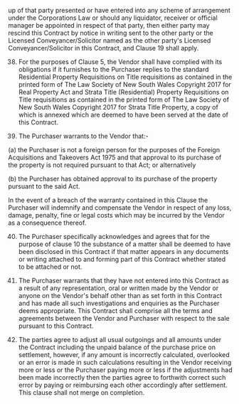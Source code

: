 up of that party presented or have entered into any scheme of arrangement under the Corporations Law or should any liquidator, receiver or official manager be appointed in respect of that party, then either party may rescind this Contract by notice in writing sent to the other party or the Licensed Conveyancer/Solicitor named as the other party's Licensed Conveyancer/Solicitor in this Contract, and Clause 19 shall apply.

38. For the purposes of Clause 5, the Vendor shall have complied with its obligations if it furnishes to the Purchaser replies to the standard Residential Property Requisitions on Title requisitions as contained in the printed form of The Law Society of New South Wales Copyright 2017 for Real Property Act and Strata Title (Residential) Property Requisitions on Title requisitions as contained in the printed form of The Law Society of New South Wales Copyright 2017 for Strata Title Property, a copy of which is annexed which are deemed to have been served at the date of this Contract.

39. The Purchaser warrants to the Vendor that:-

(a) the Purchaser is not a foreign person for the purposes of the Foreign Acquisitions and Takeovers Act 1975 and that approval to its purchase of the property is not required pursuant to that Act; or alternatively

(b) the Purchaser has obtained approval to its purchase of the property pursuant to the said Act.

In the event of a breach of the warranty contained in this Clause the Purchaser will indemnify and compensate the Vendor in respect of any loss, damage, penalty, fine or legal costs which may be incurred by the Vendor as a consequence thereof.

40. The Purchaser specifically acknowledges and agrees that for the purpose of clause 10 the substance of a matter shall be deemed to have been disclosed in this Contract if that matter appears in any documents or writing attached to and forming part of this Contract whether stated to be attached or not.

41. The Purchaser warrants that they have not entered into this Contract as a result of any representation, oral or written made by the Vendor or anyone on the Vendor's behalf other than as set forth in this Contract and has made all such investigations and enquiries as the Purchaser deems appropriate. This Contract shall comprise all the terms and agreements between the Vendor and Purchaser with respect to the sale pursuant to this Contract.

42. The parties agree to adjust all usual outgoings and all amounts under the Contract including the unpaid balance of the purchase price on settlement, however, if any amount is incorrectly calculated, overlooked or an error is made in such calculations resulting in the Vendor receiving more or less or the Purchaser paying more or less if the adjustments had been made incorrectly then the parties agree to forthwith correct such error by paying or reimbursing each other accordingly after settlement. This clause shall not merge on completion.